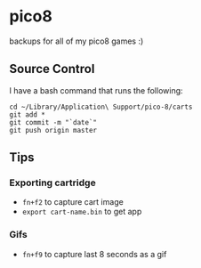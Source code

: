# pico8

backups for all of my pico8 games :)

## Source Control

I have a bash command that runs the following:

```
cd ~/Library/Application\ Support/pico-8/carts
git add *
git commit -m "`date`"
git push origin master
```

## Tips

### Exporting cartridge

- `fn+f2` to capture cart image
- `export cart-name.bin` to get app

### Gifs

- `fn+f9` to capture last 8 seconds as a gif
